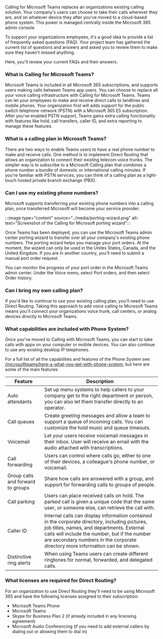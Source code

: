 Calling for Microsoft Teams replaces an organizations existing calling solution. Your company's users can choose to take their calls wherever they are, and on whatever device they after you've moved to a cloud-based phone system. This power is managed centrally inside the Microsoft 365 admin console.

To support your organizations employees, it's a good idea to provide a list of frequently asked questions (FAQ). Your project team has gathered the current list of questions and answers and asked you to review them to make sure they haven't missed anything.

Here, you'll review your current FAQs and their answers.

### What is Calling for Microsoft Teams?

Microsoft Teams is included in all Microsoft 365 subscriptions, and supports users making calls between Teams app users. You can choose to replace all your voice calling infrastructure with Calling for Microsoft Teams. Teams can let your employees to make and receive direct calls to landlines and mobile phones. Your organization first will adds support for the public switch telephone network (PSTN) with a Microsoft 365 E5 subscription. After you've enabled PSTN support, Teams gains extra calling functionality with features like hold, call transfers, caller ID, and extra reporting to manage these features.

### What is a calling plan in Microsoft Teams?

There are two ways to enable Teams users to have a real phone number to make and receive calls. One method is to implement Direct Routing that allows an organization to connect their existing telecom voice trunks. The simpler way is to subscribe to a Microsoft Calling plan that combines a phone number a bundle of domestic or international calling minutes. If you're familiar with PSTN services, you can think of a calling plan as a light-touch hosted private branch exchange (PBX).

### Can I use my existing phone numbers?

Microsoft supports transferring your existing phone numbers into a calling plan, once transferred Microsoft will become your service provider.

:::image type="content" source="../media/porting-wizard.png" alt-text="Screenshot of the Calling for Microsoft porting wizard":::

Once Teams has been deployed, you can use the Microsoft Teams admin center porting wizard to transfer over all your company's existing phone numbers. The porting wizard helps you manage your port orders. At the moment, the wizard can only be used in the Unites States, Canada, and the United Kingdom. If you are in another country, you'll need to submit a manual port order request.

You can monitor the progress of your port order in the Microsoft Teams admin center. Under the Voice menu, select Port orders, and then select Order history.

### Can I bring my own calling plan?

If you'd like to continue to use your existing calling plan, you'll need to use Direct Routing. Taking this approach to add voice calling to Microsoft Teams means you'll connect your organizations voice trunk, call centers, or analog devices directly to Microsoft Teams.

### What capabilities are included with Phone System?

Once you've moved to Calling with Microsoft Teams, you can start to take calls with apps on your computer or mobile devices. You can also continue to use any existing desktop IP telephones.

For a full list of all the capabilities and features of the Phone System see: [/microsoftteams/here-s-what-you-get-with-phone-system](/microsoftteams/here-s-what-you-get-with-phone-system), but here are some of the main features:

| Feature | Description |
| --- | --- |
| Auto attendants | Set up menu systems to help callers to your company get to the right department or person, you can also let them transfer directly to an operator. |
| Call queues | Create greeting messages and allow a team to support a queue of incoming calls. You can customize the hold music and queue timeouts. |
| Voicemail | Let your users receive voicemail messages in their inbox. User will receive an email with the audio attached with transcriptions. | 
| Call forwarding | Users can control where calls go, either to one of their devices, a colleague's phone number, or voicemail. |
| Group calls and forward to groups | Share how calls are answered with a group, and support for forwarding calls to groups of people.  |
| Call parking | Users can place received calls on hold. The parked call is given a unique code that the same user, or someone else, can retrieve the call with. |
| Caller ID | Internal calls can display information contained in the corporate directory, including pictures, job titles, names, and departments. External calls will include the number, but if the number are secondary numbers in the corporate directory more information can be shown. |
| Distinctive ring alerts | When using Teams users can create different ringtones for normal, forwarded, and delegated calls. |

### What licenses are required for Direct Routing?

For an organization to use Direct Routing they'll need to be using Microsoft 365 and have the following licenses assigned to their subscription:

- Microsoft Teams Phone
- Microsoft Teams
- Skype for Business Plan 2 (if already included in any licensing agreement)
- Microsoft Audio Conferencing (if you need to add external callers by dialing out or allowing them to dial in)
